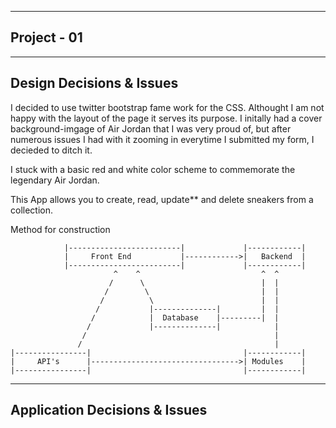 ----------------------
Project - 01
----------------------


-------------------------
Design Decisions & Issues
-------------------------
I decided to use twitter bootstrap fame work for the CSS.
Althought I am not happy with the layout of the page it serves its purpose.
I initally had a cover background-imgage of Air Jordan that I was very proud of,
but after numerous issues I had with it zooming in everytime I submitted my form,
I decieded to ditch it.

I stuck with a basic red and white color scheme to commemorate the legendary Air Jordan.

This App allows you to create, read, update** and delete sneakers from a collection.





Method for construction

	        	|-------------------------|             |------------|
                |     Front End           |------------>|   Backend  |
                |-------------------------|             |------------|
                           ^    ^                           ^  ^
                          /      \                          |  |
                         /        \                         |  |
                        /          \                        |  |
                       /           |--------------|         |  |
                      /            |  Database    |---------|  |
                     /             |--------------|            |
                    /                                          | 
                   /                                           |
    |----------------|                                  |------------|
    |     API's      |--------------------------------->| Modules    |
    |----------------|                                  |------------|
   


-------------------------
Application Decisions & Issues
-------------------------


